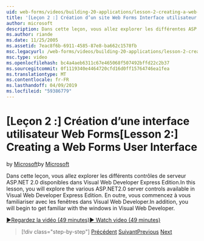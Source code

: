 ```yaml
---
uid: web-forms/videos/building-20-applications/lesson-2-creating-a-web-forms-user-interface
title: '[Leçon 2 :] Création d’un site Web Forms Interface utilisateur | Microsoft Docs'
author: microsoft
description: Dans cette leçon, vous allez explorer les différentes ASP.NET&#160;2.0 contrôles serveur disponibles dans Visual Web Developer Express Edition. En outre, vous allez commencer...
ms.author: riande
ms.date: 11/25/2005
ms.assetid: 7eac8f6b-6911-4585-87e8-ba662c1578fb
msc.legacyurl: /web-forms/videos/building-20-applications/lesson-2-creating-a-web-forms-user-interface
msc.type: video
ms.openlocfilehash: bc4a4aeb6311c67e465068f507492bffd22c2b37
ms.sourcegitcommit: 0f1119340e4464720cfd16d0ff15764746ea1fea
ms.translationtype: MT
ms.contentlocale: fr-FR
ms.lasthandoff: 04/09/2019
ms.locfileid: "59386779"
---
```

# <a name="lesson-2-creating-a-web-forms-user-interface"></a><span data-ttu-id="58850-104">[Leçon 2 :] Création d’une interface utilisateur Web Forms</span><span class="sxs-lookup"><span data-stu-id="58850-104">[Lesson 2:] Creating a Web Forms User Interface</span></span>

<span data-ttu-id="58850-105">by [Microsoft](https://github.com/microsoft)</span><span class="sxs-lookup"><span data-stu-id="58850-105">by [Microsoft](https://github.com/microsoft)</span></span>

<span data-ttu-id="58850-106">Dans cette leçon, vous allez explorer les différents contrôles de serveur ASP.NET 2.0 disponibles dans Visual Web Developer Express Edition.</span><span class="sxs-lookup"><span data-stu-id="58850-106">In this lesson, you will explore the various ASP.NET2.0 server controls available in Visual Web Developer Express Edition.</span></span> <span data-ttu-id="58850-107">En outre, vous commencez à vous familiariser avec les fenêtres dans Visual Web Developer.</span><span class="sxs-lookup"><span data-stu-id="58850-107">In addition, you will begin to get familiar with the windows in Visual Web Developer.</span></span>

[<span data-ttu-id="58850-108">&#9654;Regardez la vidéo (49 minutes)</span><span class="sxs-lookup"><span data-stu-id="58850-108">&#9654; Watch video (49 minutes)</span></span>](https://channel9.msdn.com/Blogs/ASP-NET-Site-Videos/lesson-2-creating-a-web-forms-user-interface)

> [!div class="step-by-step"]
> <span data-ttu-id="58850-109">[Précédent](lesson-1-getting-started-with-visual-web-developer-express.md)
> [Suivant](lesson-3-understanding-more-about-events-and-postback.md)</span><span class="sxs-lookup"><span data-stu-id="58850-109">[Previous](lesson-1-getting-started-with-visual-web-developer-express.md)
[Next](lesson-3-understanding-more-about-events-and-postback.md)</span></span>
